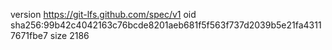 version https://git-lfs.github.com/spec/v1
oid sha256:99b42c4042163c76bcde8201aeb681f5f563f737d2039b5e21fa43117671fbe7
size 2186
